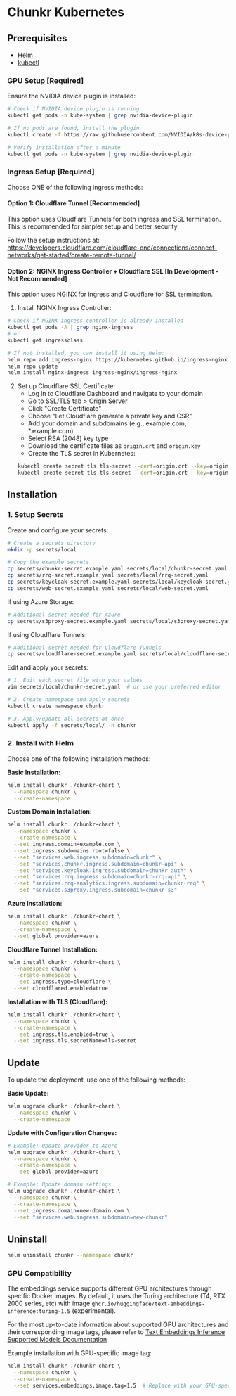 # Chunkr Kubernetes

## Prerequisites

- [Helm](https://helm.sh/docs/intro/install/)
- [kubectl](https://kubernetes.io/docs/tasks/tools/)

### GPU Setup [Required]
Ensure the NVIDIA device plugin is installed:

```bash
# Check if NVIDIA device plugin is running
kubectl get pods -n kube-system | grep nvidia-device-plugin

# If no pods are found, install the plugin
kubectl create -f https://raw.githubusercontent.com/NVIDIA/k8s-device-plugin/v0.14.1/nvidia-device-plugin.yml

# Verify installation after a minute
kubectl get pods -n kube-system | grep nvidia-device-plugin
```

### Ingress Setup [Required]
Choose ONE of the following ingress methods:

#### Option 1: Cloudflare Tunnel [Recommended]
This option uses Cloudflare Tunnels for both ingress and SSL termination. This is recommended for simpler setup and better security.

Follow the setup instructions at: https://developers.cloudflare.com/cloudflare-one/connections/connect-networks/get-started/create-remote-tunnel/

#### Option 2: NGINX Ingress Controller + Cloudflare SSL [In Development - Not Recommended]
This option uses NGINX for ingress and Cloudflare for SSL termination.

1. Install NGINX Ingress Controller:
```bash
# Check if NGINX ingress controller is already installed
kubectl get pods -A | grep nginx-ingress
# or
kubectl get ingressclass

# If not installed, you can install it using Helm:
helm repo add ingress-nginx https://kubernetes.github.io/ingress-nginx
helm repo update
helm install nginx-ingress ingress-nginx/ingress-nginx
```

2. Set up Cloudflare SSL Certificate:
   - Log in to Cloudflare Dashboard and navigate to your domain
   - Go to SSL/TLS tab > Origin Server
   - Click "Create Certificate"
   - Choose "Let Cloudflare generate a private key and CSR"
   - Add your domain and subdomains (e.g., example.com, *.example.com)
   - Select RSA (2048) key type
   - Download the certificate files as `origin.crt` and `origin.key`
   - Create the TLS secret in Kubernetes:
   ```bash
   kubectl create secret tls tls-secret --cert=origin.crt --key=origin.key
   kubectl create secret tls tls-secret --cert=origin.crt --key=origin.key -n chunkr
   ```

## Installation

### 1. Setup Secrets

Create and configure your secrets:
```bash
# Create a secrets directory 
mkdir -p secrets/local

# Copy the example secrets
cp secrets/chunkr-secret.example.yaml secrets/local/chunkr-secret.yaml
cp secrets/rrq-secret.example.yaml secrets/local/rrq-secret.yaml
cp secrets/keycloak-secret.example.yaml secrets/local/keycloak-secret.yaml
cp secrets/web-secret.example.yaml secrets/local/web-secret.yaml
```

If using Azure Storage:
```bash
# Additional secret needed for Azure
cp secrets/s3proxy-secret.example.yaml secrets/local/s3proxy-secret.yaml
```

If using Cloudflare Tunnels:
```bash
# Additional secret needed for Cloudflare Tunnels
cp secrets/cloudflare-secret.example.yaml secrets/local/cloudflare-secret.yaml
```

Edit and apply your secrets:
```bash
# 1. Edit each secret file with your values
vim secrets/local/chunkr-secret.yaml  # or use your preferred editor

# 2. Create namespace and apply secrets
kubectl create namespace chunkr

# 3. Apply/update all secrets at once
kubectl apply -f secrets/local/ -n chunkr
```

### 2. Install with Helm

Choose one of the following installation methods:

**Basic Installation:**
```bash
helm install chunkr ./chunkr-chart \
  --namespace chunkr \
  --create-namespace
```

**Custom Domain Installation:**
```bash
helm install chunkr ./chunkr-chart \
  --namespace chunkr \
  --create-namespace \
  --set ingress.domain=example.com \
  --set ingress.subdomains.root=false \
  --set "services.web.ingress.subdomain=chunkr" \
  --set "services.chunkr.ingress.subdomain=chunkr-api" \
  --set "services.keycloak.ingress.subdomain=chunkr-auth" \
  --set "services.rrq.ingress.subdomain=chunkr-rrq-api" \
  --set "services.rrq-analytics.ingress.subdomain=chunkr-rrq" \
  --set "services.s3proxy.ingress.subdomain=chunkr-s3"
```

**Azure Installation:**
```bash
helm install chunkr ./chunkr-chart \
  --namespace chunkr \
  --create-namespace \
  --set global.provider=azure
```

**Cloudflare Tunnel Installation:**
```bash
helm install chunkr ./chunkr-chart \
  --namespace chunkr \
  --create-namespace \
  --set ingress.type=cloudflare \
  --set cloudflared.enabled=true
```

**Installation with TLS (Cloudflare):**
```bash
helm install chunkr ./chunkr-chart \
  --namespace chunkr \
  --create-namespace \
  --set ingress.tls.enabled=true \
  --set ingress.tls.secretName=tls-secret
```

## Update

To update the deployment, use one of the following methods:

**Basic Update:**
```bash
helm upgrade chunkr ./chunkr-chart \
  --namespace chunkr \
  --create-namespace
```

**Update with Configuration Changes:**
```bash
# Example: Update provider to Azure
helm upgrade chunkr ./chunkr-chart \
  --namespace chunkr \
  --create-namespace \
  --set global.provider=azure

# Example: Update domain settings
helm upgrade chunkr ./chunkr-chart \
  --namespace chunkr \
  --create-namespace \
  --set ingress.domain=new-domain.com \
  --set "services.web.ingress.subdomain=new-chunkr"
```

## Uninstall

```bash
helm uninstall chunkr --namespace chunkr
```

### GPU Compatibility

The embeddings service supports different GPU architectures through specific Docker images. By default, it uses the Turing architecture (T4, RTX 2000 series, etc) with image `ghcr.io/huggingface/text-embeddings-inference:turing-1.5` (experimental).

For the most up-to-date information about supported GPU architectures and their corresponding image tags, please refer to [Text Embeddings Inference Supported Models Documentation](https://huggingface.co/docs/text-embeddings-inference/supported_models#supported-hardware)

Example installation with GPU-specific image tag:

```bash
helm install chunkr ./chunkr-chart \
  --namespace chunkr \
  --create-namespace \
  --set services.embeddings.image.tag=1.5  # Replace with your GPU-specific tag
```
